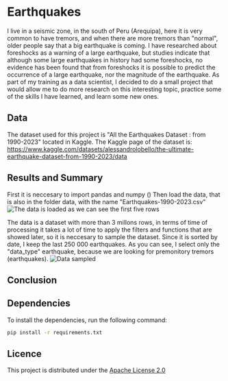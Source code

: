# Earthquakes

I live in a seismic zone, in the south of Peru (Arequipa), here it is very common to have tremors, and when there are more tremors than "normal", older people say that a big earthquake is coming. I have researched about foreshocks as a warning of a large earthquake, but studies indicate that although some large earthquakes in history had some foreshocks, no evidence has been found that from foreshocks it is possible to predict the occurrence of a large earthquake, nor the magnitude of the earthquake.
As part of my training as a data scientist, I decided to do a small project that would allow me to do more research on this interesting topic, practice some of the skills I have learned, and learn some new ones.

## Data
The dataset used for this project is "All the Earthquakes Dataset : from 1990-2023" located in Kaggle. The Kaggle page of the dataset is: https://www.kaggle.com/datasets/alessandrolobello/the-ultimate-earthquake-dataset-from-1990-2023/data

## Results and Summary
First it is neccesary to import pandas and numpy ()
Then load the data, that is also in the folder data, with the name "Earthquakes-1990-2023.csv"
![The data is loaded as we can see the first five rows](1)

The data is a dataset with more than 3 millons rows, in terms of time of processing it takes a lot of time to apply the filters and functions that are showed later, so it is neccesary to sample the dataset. Since it is sorted by date, I keep the last 250 000 earthquakes. As you can see, I select only the "data_type" earthquake, because we are looking for premonitory tremors (earthquakes).
![Data sampled](2)

## Conclusion

## Dependencies
To install the dependencies, run the following command:

```bash
pip install -r requirements.txt
```
## Licence
This project is distributed under the [Apache License 2.0](https://github.com/DiegoMZD/Earthquakes/blob/main/LICENSE.txt)


[def]: url
